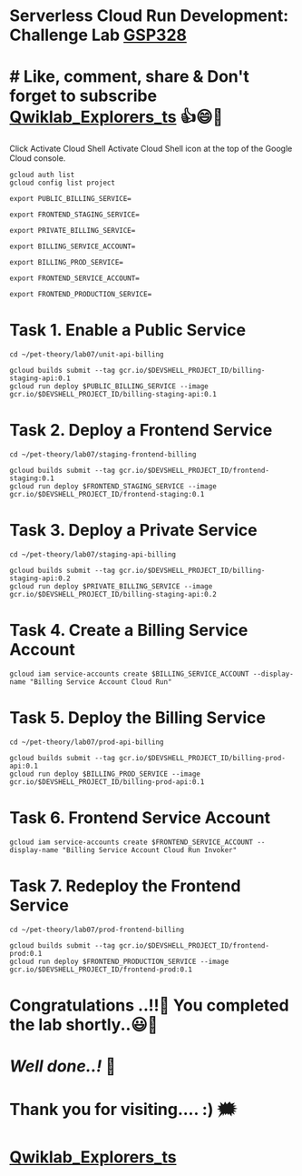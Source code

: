 
# Serverless Cloud Run Development: Challenge Lab [GSP328](https://www.cloudskillsboost.google/focuses/14744?parent=catalog)

# # Like, comment, share & Don't forget to subscribe [Qwiklab_Explorers_ts](https://youtube.com/@titashshil?si=RgamNu1dc9jVIbJN) 👍😄🤝

Click Activate Cloud Shell Activate Cloud Shell icon at the top of the Google Cloud console.

```
gcloud auth list
gcloud config list project
```
```
export PUBLIC_BILLING_SERVICE=

export FRONTEND_STAGING_SERVICE=

export PRIVATE_BILLING_SERVICE=

export BILLING_SERVICE_ACCOUNT=

export BILLING_PROD_SERVICE=

export FRONTEND_SERVICE_ACCOUNT=

export FRONTEND_PRODUCTION_SERVICE=
```

# Task 1. Enable a Public Service

```
cd ~/pet-theory/lab07/unit-api-billing
```
```
gcloud builds submit --tag gcr.io/$DEVSHELL_PROJECT_ID/billing-staging-api:0.1
gcloud run deploy $PUBLIC_BILLING_SERVICE --image gcr.io/$DEVSHELL_PROJECT_ID/billing-staging-api:0.1
```
# Task 2. Deploy a Frontend Service

```
cd ~/pet-theory/lab07/staging-frontend-billing

gcloud builds submit --tag gcr.io/$DEVSHELL_PROJECT_ID/frontend-staging:0.1
gcloud run deploy $FRONTEND_STAGING_SERVICE --image gcr.io/$DEVSHELL_PROJECT_ID/frontend-staging:0.1
```

# Task 3. Deploy a Private Service

```
cd ~/pet-theory/lab07/staging-api-billing
```

```
gcloud builds submit --tag gcr.io/$DEVSHELL_PROJECT_ID/billing-staging-api:0.2
gcloud run deploy $PRIVATE_BILLING_SERVICE --image gcr.io/$DEVSHELL_PROJECT_ID/billing-staging-api:0.2
```

# Task 4. Create a Billing Service Account

```
gcloud iam service-accounts create $BILLING_SERVICE_ACCOUNT --display-name "Billing Service Account Cloud Run"
```

# Task 5. Deploy the Billing Service

```
cd ~/pet-theory/lab07/prod-api-billing
```
```
gcloud builds submit --tag gcr.io/$DEVSHELL_PROJECT_ID/billing-prod-api:0.1
gcloud run deploy $BILLING_PROD_SERVICE --image gcr.io/$DEVSHELL_PROJECT_ID/billing-prod-api:0.1
```

# Task 6. Frontend Service Account

```
gcloud iam service-accounts create $FRONTEND_SERVICE_ACCOUNT --display-name "Billing Service Account Cloud Run Invoker"
```

# Task 7. Redeploy the Frontend Service

```
cd ~/pet-theory/lab07/prod-frontend-billing
```

```
gcloud builds submit --tag gcr.io/$DEVSHELL_PROJECT_ID/frontend-prod:0.1
gcloud run deploy $FRONTEND_PRODUCTION_SERVICE --image gcr.io/$DEVSHELL_PROJECT_ID/frontend-prod:0.1
```

# Congratulations ..!!🎉  You completed the lab shortly..😃💯

# *Well done..!* 👏

# Thank you for visiting.... :) 🗯️

# [Qwiklab_Explorers_ts](https://youtube.com/@titashshil?si=RgamNu1dc9jVIbJN)
